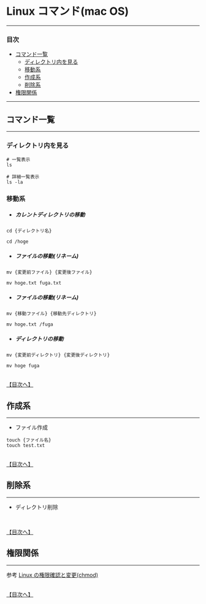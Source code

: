 # Linux コマンド(mac OS)

---

### 目次

<!-- - [ページ内タイトル](#ページ内リンク) -->

- [コマンド一覧](#コマンド一覧)
  - [ディレクトリ内を見る](#ディレクトリ内を見る)
  - [移動系](#移動系)
  - [作成系](#作成系)
  - [削除系](#削除系)
- [権限関係](#権限関係)

---

## コマンド一覧

---

### ディレクトリ内を見る

```
# 一覧表示
ls

# 詳細一覧表示
ls -la
```

### 移動系

- ##### カレントディレクトリの移動

```
cd {ディレクトリ名}

cd /hoge
```

- ##### ファイルの移動(リネーム)

```
mv {変更前ファイル} {変更後ファイル}

mv hoge.txt fuga.txt
```

- ##### ファイルの移動(リネーム)

```
mv {移動ファイル} {移動先ディレクトリ}

mv hoge.txt /fuga
```

- ##### ディレクトリの移動

```
mv {変更前ディレクトリ} {変更後ディレクトリ}

mv hoge fuga
```

<br>[【目次へ】](#目次)

## 作成系

---

- ファイル作成

```
touch {ファイル名}
touch test.txt
```

<br>[【目次へ】](#目次)

## 削除系

---

- ディレクトリ削除

```

```

<br>[【目次へ】](#目次)

## 権限関係

---

参考
[Linux の権限確認と変更(chmod)](https://qiita.com/shisama/items/5f4c4fa768642aad9e06)

<br>[【目次へ】](#目次)
